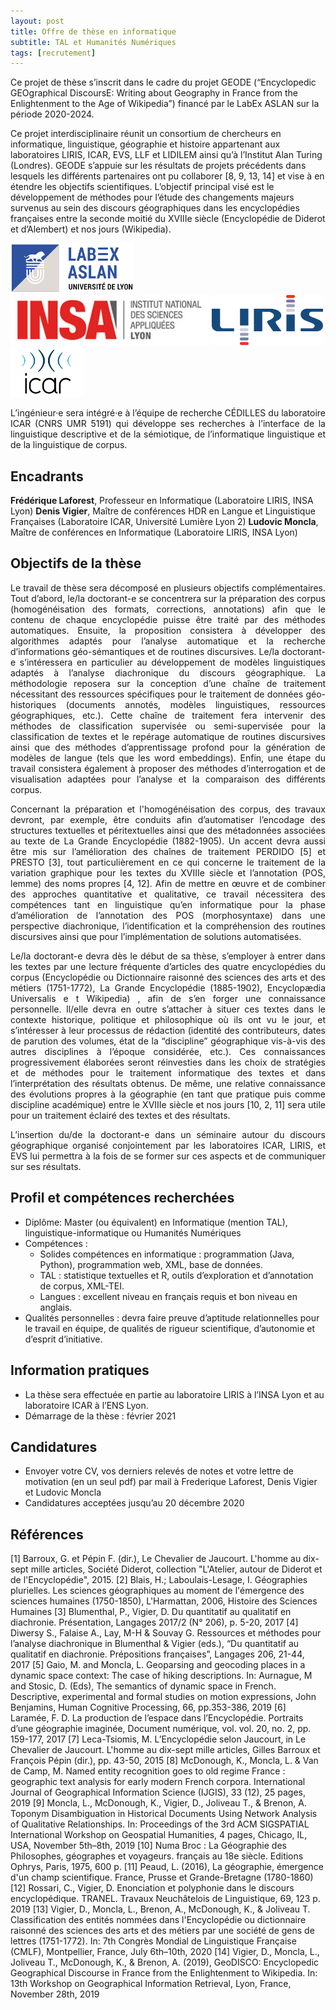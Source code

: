 ```yaml
---
layout: post
title: Offre de thèse en informatique
subtitle: TAL et Humanités Numériques
tags: [recrutement]
---
```




Ce projet de thèse s’inscrit dans le cadre du projet GEODE (“Encyclopedic GEOgraphical DiscoursE: Writing about Geography in France from the Enlightenment to the Age of Wikipedia”) financé par le LabEx ASLAN sur la période 2020-2024.

Ce projet interdisciplinaire réunit un consortium de chercheurs en informatique, linguistique, géographie et histoire appartenant aux laboratoires LIRIS, ICAR, EVS, LLF et LIDILEM ainsi qu’à l’Institut Alan Turing (Londres). GEODE s’appuie sur les résultats de projets précédents dans lesquels les différents partenaires ont pu collaborer [8, 9, 13, 14] et vise à en étendre les objectifs scientifiques. L’objectif principal visé est le développement de méthodes pour l’étude des changements majeurs survenus au sein des discours géographiques dans les encyclopédies françaises entre la seconde moitié du XVIIIe​ siècle (Encyclopédie de Diderot et d’Alembert) et nos jours (Wikipedia).



<img height="80px" src="/assets/img/logos/logo-aslan.png" alt="ASLAN" />
<img height="80px" src="/assets/img/logos/logo-insa.jpg" alt="INSA"/>
<img height="80px" src="/assets/img/logos/logo-liris.png" alt="LIRIS"/>
<img height="80px" src="/assets/img/logos/logo-icar.png" alt="ICAR"/>


<p style='text-align: justify;'>
L’ingénieur·e sera intégré·e à l’équipe de recherche CÉDILLES du laboratoire ICAR (CNRS UMR 5191) qui développe ses recherches à l’interface de la linguistique descriptive et de la sémiotique, de l’informatique linguistique et de la linguistique de corpus.
</p>



## Encadrants

**Frédérique Laforest**, Professeur en Informatique (Laboratoire LIRIS, INSA Lyon)
**Denis Vigier​**, Maître de conférences HDR en Langue et Linguistique Françaises (Laboratoire ICAR, Université Lumière Lyon 2)
**Ludovic Moncla**, Maître de conférences en Informatique (Laboratoire LIRIS, INSA Lyon)



## Objectifs de la thèse

<p style='text-align: justify;'>
Le travail de thèse sera décomposé en plusieurs objectifs complémentaires.
Tout d’abord, le/la doctorant-e se concentrera sur la préparation des corpus (homogénéisation des formats, corrections, annotations) afin que le contenu de chaque encyclopédie puisse être traité par des méthodes automatiques. Ensuite, la proposition consistera à développer des algorithmes adaptés pour l’analyse automatique et la recherche d’informations géo-sémantiques et de routines discursives. Le/la doctorant-e s’intéressera en particulier au développement de modèles linguistiques adaptés à l’analyse diachronique du discours géographique. La méthodologie reposera sur la conception d’une chaîne de traitement nécessitant des ressources spécifiques pour le traitement de données géo-historiques (documents annotés, modèles linguistiques, ressources géographiques, etc.). Cette chaîne de traitement fera intervenir des méthodes de classification supervisée ou semi-supervisée pour la classification de textes et le repérage automatique de routines discursives ainsi que des méthodes d’apprentissage profond pour la génération de modèles de langue (tels que les word embeddings). Enfin, une étape du travail consistera également à proposer des méthodes d’interrogation et de visualisation adaptées pour l’analyse et la comparaison des différents corpus.
</p>

<p style='text-align: justify;'>
Concernant la préparation et l'homogénéisation des corpus, des travaux devront, par exemple, être conduits afin d’automatiser l’encodage des structures textuelles et péritextuelles ainsi que des métadonnées associées au texte de ​La Grande Encyclopédie ​(1882-1905). Un accent devra aussi être mis sur l’amélioration des chaînes de traitement PERDIDO [5] et PRESTO [3], tout particulièrement en ce qui concerne le traitement de la variation graphique pour les textes du XVIIIe​ siècle et l’annotation (POS, lemme) des noms propres [4, 12]. Afin de mettre en œuvre et de combiner des approches quantitative et qualitative, ce travail nécessitera des compétences tant en linguistique qu’en informatique pour la phase d’amélioration de l’annotation des POS (morphosyntaxe) dans une perspective diachronique, ​l’identification et la compréhension des routines discursives ainsi que pour l’implémentation de solutions automatisées.
</p>
<p style='text-align: justify;'>
Le/la doctorant-e devra dès le début de sa thèse, s’employer à entrer dans les textes par une lecture fréquente d’articles des quatre encyclopédies du corpus (​Encyclopédie ou Dictionnaire raisonné des sciences des arts et des métiers (1751-1772), ​La Grande Encyclopédie (1885-1902), Encyclopædia Universalis e​ t ​Wikipedia)​ , afin de s’en forger une connaissance personnelle. Il/elle devra en outre s’attacher à situer ces textes dans le contexte historique, politique et philosophique où ils ont vu le jour, et s’intéresser à leur processus de rédaction (identité des contributeurs, dates de parution des volumes, état de la “discipline” géographique vis-à-vis des autres disciplines à l’époque considérée, etc.). Ces connaissances progressivement élaborées seront réinvesties dans les choix de stratégies et de méthodes pour le traitement informatique des textes et dans l’interprétation des résultats obtenus. De même, une relative connaissance des évolutions propres à la géographie (en tant que pratique puis comme discipline académique) entre le XVIIIe​ siècle et nos jours [10, 2, 11] sera utile pour un traitement éclairé des textes et des résultats.
</p>
<p style='text-align: justify;'>
L’insertion du/de la doctorant-e dans un séminaire autour du discours géographique organisé conjointement par les laboratoires ICAR, LIRIS, et EVS lui permettra à la fois de se former sur ces aspects et de communiquer sur ses résultats.
</p>

## Profil et compétences recherchées

* Diplôme: Master (ou équivalent) en Informatique (mention TAL), linguistique-informatique ou Humanités Numériques
* Compétences :
  * Solides compétences en informatique : programmation (Java, Python), programmation web, XML, base de données.
  * TAL : statistique textuelles et R, outils d’exploration et d’annotation de corpus, XML-TEI.
  * Langues : excellent niveau en français requis et bon niveau en anglais.
* Qualités personnelles : devra faire preuve d’aptitude relationnelles pour le travail en
équipe, de qualités de rigueur scientifique, d’autonomie et d’esprit d’initiative.


## Information pratiques

* La thèse sera effectuée en partie au laboratoire LIRIS à l’INSA Lyon et au laboratoire ICAR à l’ENS Lyon.
* Démarrage de la thèse : février 2021


## Candidatures

* Envoyer votre CV, vos derniers relevés de notes et votre lettre de motivation (en un seul pdf) par mail à ​Frederique Laforest, ​Denis Vigier et ​Ludovic Moncla 
* Candidatures acceptées jusqu’au 20 décembre 2020


## Références

[1] Barroux, G. et Pépin F. (dir.), ​Le Chevalier de Jaucourt. L'homme au dix-sept mille articles​, Société Diderot, collection "L'Atelier, autour de Diderot et de l'Encyclopédie", 2015.
[2] Blais, H.; Laboulais-Lesage, I. ​Géographies plurielles.​ Les ​sciences géographiques au ​moment de l'​émergence des sciences humaines​ (​1750-1850​), L'Harmattan, 2006, Histoire des ​Sciences Humaines
[3] Blumenthal, P., Vigier, D. ​Du quantitatif au qualitatif en diachronie. Présentation, Langages 2017/2 (N° 206), p. 5-20, 2017
[4] Diwersy S., Falaise A., Lay, M-H & Souvay G. Ressources et méthodes pour l’analyse diachronique in Blumenthal & Vigier (eds.), “Du quantitatif au qualitatif en diachronie. Prépositions françaises”, Langages 206, 21-44, 2017
[5] Gaio, M. and Moncla, L. Geoparsing and geocoding places in a dynamic space context: The case of hiking descriptions. In: Aurnague, M and Stosic, D. (Eds), The semantics of dynamic space in French. Descriptive, experimental and formal studies on motion expressions, John Benjamins, Human Cognitive Processing, 66, pp.353-386, 2019
[6] Laramée, F. D. ​La production de l’espace dans l’Encyclopédie. Portraits d’une géographie imaginée​, ​Document numérique,​ vol. vol. 20, no. 2, pp. 159-177, 2017
[7] Leca-Tsiomis, M. L’Encyclopédie selon Jaucourt, in ​Le Chevalier de Jaucourt. L'homme au dix-sept mille articles​, Gilles Barroux et François Pépin (dir.), pp. 43-50, 2015
[8] McDonough, K., Moncla, L. & Van de Camp, M. ​Named entity recognition goes to old regime France : geographic text analysis for early modern French corpora.​ International Journal of Geographical Information Science (IJGIS), 33 (12), 25 pages, 2019
[9] Moncla, L., McDonough, K., Vigier, D., Joliveau T., & Brenon, A. ​Toponym Disambiguation in Historical Documents Using Network Analysis of Qualitative Relationships​. In: Proceedings of the 3rd ACM SIGSPATIAL International Workshop on Geospatial Humanities, 4 pages, Chicago, IL, USA, November 5th–8th, 2019
[10] Numa ​Broc : ​La Géographie des Philosophes, géographes et voyageurs. français au 18e siècle​. Editions Ophrys, Paris, 1975, 600 p.
[11] Peaud, L. (2016), ​La géographie, émergence d'un champ scientifique​. France, Prusse et Grande-Bretagne (1780-1860)
[12] Rossari, C., Vigier, D. Enonciation et polyphonie dans le discours encyclopédique. TRANEL. Travaux Neuchâtelois de Linguistique, 69, 123 p. 2019
[13] Vigier, D., Moncla, L., Brenon, A., McDonough, K., & Joliveau T. ​Classification des entités nommées dans l'Encyclopédie ou dictionnaire raisonné des sciences des arts et des métiers par une société de gens de lettres (1751-1772). In: 7th Congrès Mondial de Linguistique Française (CMLF), Montpellier, France, July 6th–10th, 2020
[14] Vigier, D., Moncla, L., Joliveau T., McDonough, K., & Brenon, A. (2019), ​GeoDISCO: Encyclopedic Geographical Discourse in France from the Enlightenment to Wikipedia​. In: 13th Workshop on Geographical Information Retrieval, Lyon, France, November 28th, 2019